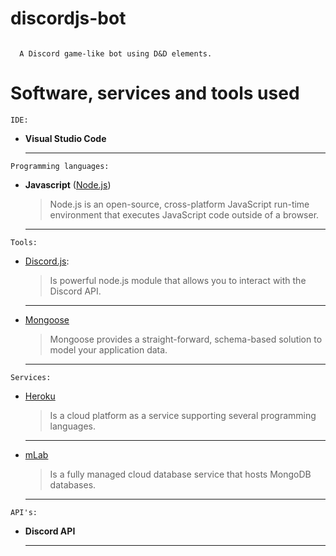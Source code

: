 # discordjs-bot
```fix

  A Discord game-like bot using D&D elements.

```


# Software, services and tools used
```
IDE:
```
- **Visual Studio Code**

  ---
```
Programming languages:
```
- **Javascript** ([Node.js](https://nodejs.org/en/))

  > Node.js is an open-source, cross-platform JavaScript run-time environment that executes JavaScript code outside of a browser.

  ---
```
Tools:
```
- [Discord.js](https://discord.js.org/ "Discord.js"): 

  > Is  powerful node.js module that allows you to interact with the Discord API.
  
  ---
- [Mongoose](https://mongoosejs.com/ "Mongoose")  

  > Mongoose provides a straight-forward, schema-based solution to model your application data.

  ---
```
Services:
```
- [Heroku](https://heroku.com "Cloud platform")

  > Is a cloud platform as a service supporting several programming languages. 

  ---
- [mLab](https://mlab.com "Cloud database")

  > Is a fully managed cloud database service that hosts MongoDB databases.
  
  ---
```
API's:
```
- **Discord API**

  ---

